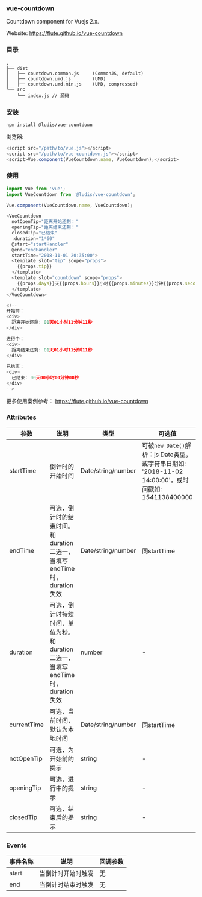 ### vue-countdown

Countdown component for Vuejs 2.x.

Website: https://flute.github.io/vue-countdown

### 目录

```
.
├── dist
│   ├── countdown.common.js     (CommonJS, default)
│   ├── countdown.umd.js        (UMD)
│   ├── countdown.umd.min.js    (UMD, compressed)
└── src
    └── index.js // 源码
```

### 安装

```
npm install @ludis/vue-countdown
```

浏览器:

```js
<script src="/path/to/vue.js"></script>
<script src="/path/to/vue-countdown.js"></script>
<script>Vue.component(VueCountdown.name, VueCountdown);</script>
```

### 使用

```js
import Vue from 'vue';
import VueCountdown from '@ludis/vue-countdown';

Vue.component(VueCountdown.name, VueCountdown);

<VueCountdown
  notOpenTip="距离开始还剩："
  openingTip="距离结束还剩："
  closedTip="已结束"
  :duration="1*60"
  @start="startHandler"
  @end="endHandler"
  startTime="2018-11-01 20:35:00">
  <template slot="tip" scope="props">
    {{props.tip}}
  </template>
  <template slot="countdown" scope="props">
    {{props.days}}天{{props.hours}}小时{{props.minutes}}分钟{{props.seconds}}秒
  </template>
</VueCountdown>

<!--
开始前：
<div>
  距离开始还剩: 01天01小时11分钟11秒
</div>

进行中：
<div>
  距离结束还剩: 01天01小时11分钟11秒
</div>

已结束：
<div>
  已结束: 00天00小时00分钟00秒
</div>
-->
```

更多使用案例参考： https://flute.github.io/vue-countdown

### Attributes


| 参数 | 说明 | 类型 | 可选值 | 默认值 |
| --- | --- | --- | --- | --- |
| startTime | 倒计时的开始时间 | Date/string/number | 可被`new Date()`解析：js Date类型，或字符串日期如: '2018-11-02 14:00:00'，或时间戳如: 1541138400000  | - |
| endTime | 可选，倒计时的结束时间。和duration二选一，当填写endTime时，duration失效 | Date/string/number | 同startTime | - |
| duration | 可选，倒计时持续时间，单位为秒。和duration二选一，当填写endTime时，duration失效 | number | - | - |
| currentTime | 可选，当前时间，默认为本地时间 | Date/string/number | 同startTime | new Date() |
| notOpenTip | 可选，为开始前的提示 | string | - | "Left at the beginning:" |
| openingTip | 可选，进行中的提示 | string | - | "Left at the end:" |
| closedTip | 可选，结束后的提示 | string | - | "Over:" |

### Events


| 事件名称 | 说明 | 回调参数 |
| --- | --- | --- |
| start | 当倒计时开始时触发 | 无 |
| end | 当倒计时结束时触发 | 无 |